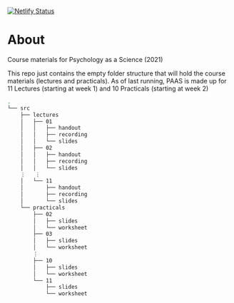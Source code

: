 [![Netlify Status](https://api.netlify.com/api/v1/badges/ae884d00-65d9-4b34-9909-8b16a87c5615/deploy-status)](https://app.netlify.com/sites/paas/deploys)
# About

Course materials for Psychology as a Science (2021)

This repo just contains the empty folder structure that will hold the course materials (lectures and practicals).
As of last running, PAAS is made up for 11 Lectures (starting at week 1) and 10 Practicals (starting at week 2)

```bash
.
└── src
    ├── lectures
    │   ├── 01
    │   │   ├── handout
    │   │   ├── recording
    │   │   └── slides
    │   ├── 02
    │   │   ├── handout
    │   │   ├── recording
    │   │   └── slides
    ⋮   ⋮
    │   └── 11
    │       ├── handout
    │       ├── recording
    │       └── slides
    └── practicals
        ├── 02
        │   ├── slides
        │   └── worksheet
        ├── 03
        │   ├── slides
        │   └── worksheet
        ⋮           
        ├── 10
        │   ├── slides
        │   └── worksheet
        └── 11
            ├── slides
            └── worksheet
            
```
